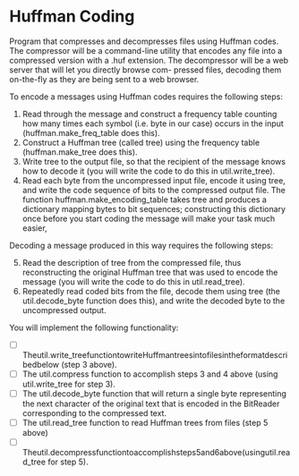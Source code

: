 # Huffman Coding

Program that compresses and decompresses files using Huffman codes. The compressor will be a command-line utility that encodes any file into a compressed version with a .huf extension. The decompressor will be a web server that will let you directly browse com- pressed files, decoding them on-the-fly as they are being sent to a web browser.

To encode a messages using Huffman codes requires the following steps:

1. Read through the message and construct a frequency table counting how many times each symbol (i.e. byte in our case) occurs in the input (huffman.make_freq_table does this).
2. Construct a Huffman tree (called tree) using the frequency table (huffman.make_tree does this).
3. Write tree to the output file, so that the recipient of the message knows how to decode it (you will write the code to do this in util.write_tree).
4. Read each byte from the uncompressed input file, encode it using tree, and write the code sequence of bits to the compressed output file. The function huffman.make_encoding_table takes tree and produces a dictionary mapping bytes to bit sequences; constructing this dictionary once before you start coding the message will make your task much easier,

Decoding a message produced in this way requires the following steps:

5. Read the description of tree from the compressed file, thus reconstructing the original Huffman tree that was used to encode the message (you will write the code to do this in util.read_tree).
6. Repeatedly read coded bits from the file, decode them using tree (the util.decode_byte function does this), and write the decoded byte to the uncompressed output.

You will implement the following functionality:
- [ ] Theutil.write_treefunctiontowriteHuffmantreesintofilesintheformatdescribedbelow (step 3 above).
- [ ] The util.compress function to accomplish steps 3 and 4 above (using util.write_tree for step 3).
- [ ] The util.decode_byte function that will return a single byte representing the next character of the original text that is encoded in the BitReader corresponding to the compressed text.
- [ ] The util.read_tree function to read Huffman trees from files (step 5 above)
- [ ] Theutil.decompressfunctiontoaccomplishsteps5and6above(usingutil.read_tree for step 5).
